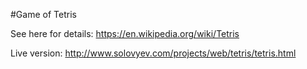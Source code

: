 #Game of Tetris

See here for details: https://en.wikipedia.org/wiki/Tetris

Live version: http://www.solovyev.com/projects/web/tetris/tetris.html
